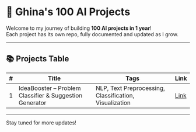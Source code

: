 # 💯 Ghina's 100 AI Projects

Welcome to my journey of building **100 AI projects in 1 year**!  
Each project has its own repo, fully documented and updated as I grow.

---

## 📚 Projects Table

| # | Title | Tags | Link |
|---|-------|------|------|
| 1 | IdeaBooster – Problem Classifier & Suggestion Generator | NLP, Text Preprocessing, Classification, Visualization | [Link](https://github.com/Ghina-codes/ideabooster-getdata) |



---

Stay tuned for more updates!
